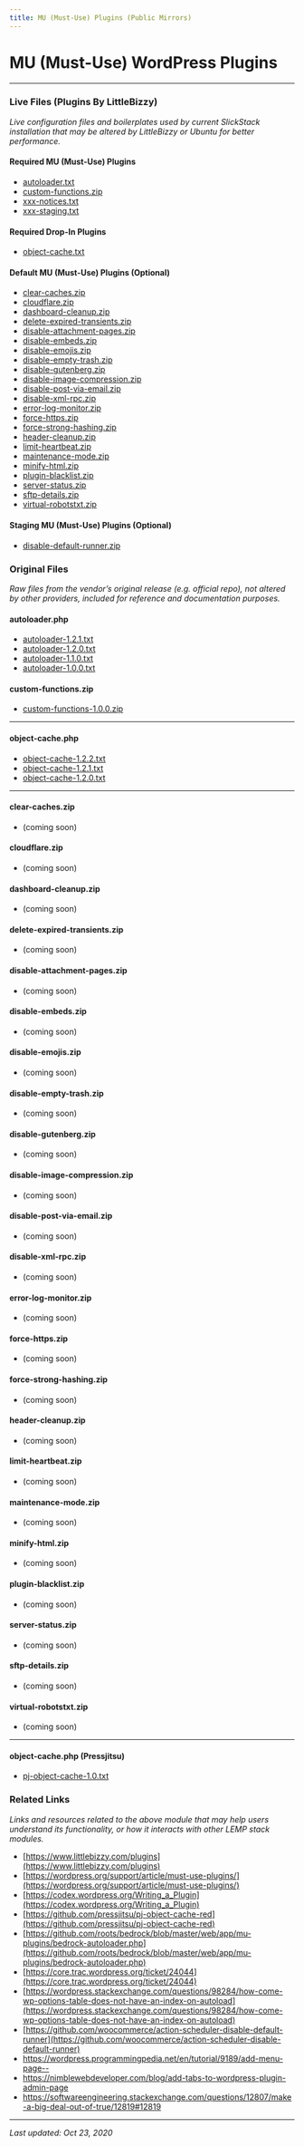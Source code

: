 ```yaml
---
title: MU (Must-Use) Plugins (Public Mirrors)
---
```


# MU (Must-Use) WordPress Plugins

----

### Live Files (Plugins By LittleBizzy)

*Live configuration files and boilerplates used by current SlickStack installation that may be altered by LittleBizzy or Ubuntu for better performance.*

#### Required MU (Must-Use) Plugins

* [autoloader.txt](autoloader.txt)
* [custom-functions.zip](custom-functions.zip)
* [xxx-notices.txt](xxx-notices.txt)
* [xxx-staging.txt](xxx-staging.txt)

#### Required Drop-In Plugins

* [object-cache.txt](object-cache.txt)

#### Default MU (Must-Use) Plugins (Optional)

* [clear-caches.zip](clear-caches.zip)
* [cloudflare.zip](cloudflare.zip)
* [dashboard-cleanup.zip](dashboard-cleanup.zip)
* [delete-expired-transients.zip](delete-expired-transients.zip)
* [disable-attachment-pages.zip](disable-attachment-pages.zip)
* [disable-embeds.zip](disable-embeds.zip)
* [disable-emojis.zip](disable-emojis.zip)
* [disable-empty-trash.zip](disable-empty-trash.zip)
* [disable-gutenberg.zip](disable-gutenberg.zip)
* [disable-image-compression.zip](disable-image-compression.zip)
* [disable-post-via-email.zip](disable-post-via-email.zip)
* [disable-xml-rpc.zip](disable-xml-rpc.zip)
* [error-log-monitor.zip](error-log-monitor.zip)
* [force-https.zip](force-https.zip)
* [force-strong-hashing.zip](force-strong-hashing.zip)
* [header-cleanup.zip](header-cleanup.zip)
* [limit-heartbeat.zip](limit-heartbeat.zip)
* [maintenance-mode.zip](maintenance-mode.zip)
* [minify-html.zip](minify-html.zip)
* [plugin-blacklist.zip](plugin-blacklist.zip)
* [server-status.zip](server-status.zip)
* [sftp-details.zip](sftp-details.zip)
* [virtual-robotstxt.zip](virtual-robotstxt.zip)

#### Staging MU (Must-Use) Plugins (Optional)

* [disable-default-runner.zip](disable-default-runner.zip)

### Original Files

*Raw files from the vendor’s original release (e.g. official repo), not altered by other providers, included for reference and documentation purposes.*

#### autoloader.php

* [autoloader-1.2.1.txt](autoloader-1.2.1.txt)
* [autoloader-1.2.0.txt](autoloader-1.2.0.txt)
* [autoloader-1.1.0.txt](autoloader-1.1.0.txt)
* [autoloader-1.0.0.txt](autoloader-1.0.0.txt)

#### custom-functions.zip

* [custom-functions-1.0.0.zip](custom-functions-1.0.0.zip)

----

#### object-cache.php

* [object-cache-1.2.2.txt](object-cache-1.2.2.txt)
* [object-cache-1.2.1.txt](object-cache-1.2.1.txt)
* [object-cache-1.2.0.txt](object-cache-1.2.0.txt)

----

#### clear-caches.zip

* (coming soon)

#### cloudflare.zip

* (coming soon)

#### dashboard-cleanup.zip

* (coming soon)

#### delete-expired-transients.zip

* (coming soon)

#### disable-attachment-pages.zip

* (coming soon)

#### disable-embeds.zip

* (coming soon)

#### disable-emojis.zip

* (coming soon)

#### disable-empty-trash.zip

* (coming soon)

#### disable-gutenberg.zip

* (coming soon)

#### disable-image-compression.zip

* (coming soon)

#### disable-post-via-email.zip

* (coming soon)

#### disable-xml-rpc.zip

* (coming soon)

#### error-log-monitor.zip

* (coming soon)

#### force-https.zip

* (coming soon)

#### force-strong-hashing.zip

* (coming soon)

#### header-cleanup.zip

* (coming soon)

#### limit-heartbeat.zip

* (coming soon)

#### maintenance-mode.zip

* (coming soon)

#### minify-html.zip

* (coming soon)

#### plugin-blacklist.zip

* (coming soon)

#### server-status.zip

* (coming soon)

#### sftp-details.zip

* (coming soon)

#### virtual-robotstxt.zip

* (coming soon)

----

#### object-cache.php (Pressjitsu)

* [pj-object-cache-1.0.txt](pj-object-cache-1.0.txt)

### Related Links

*Links and resources related to the above module that may help users understand its functionality, or how it interacts with other LEMP stack modules.*

* [https://www.littlebizzy.com/plugins](https://www.littlebizzy.com/plugins)
* [https://wordpress.org/support/article/must-use-plugins/](https://wordpress.org/support/article/must-use-plugins/)
* [https://codex.wordpress.org/Writing_a_Plugin](https://codex.wordpress.org/Writing_a_Plugin)
* [https://github.com/pressjitsu/pj-object-cache-red](https://github.com/pressjitsu/pj-object-cache-red)
* [https://github.com/roots/bedrock/blob/master/web/app/mu-plugins/bedrock-autoloader.php](https://github.com/roots/bedrock/blob/master/web/app/mu-plugins/bedrock-autoloader.php)
* [https://core.trac.wordpress.org/ticket/24044](https://core.trac.wordpress.org/ticket/24044)
* [https://wordpress.stackexchange.com/questions/98284/how-come-wp-options-table-does-not-have-an-index-on-autoload](https://wordpress.stackexchange.com/questions/98284/how-come-wp-options-table-does-not-have-an-index-on-autoload)
* [https://github.com/woocommerce/action-scheduler-disable-default-runner](https://github.com/woocommerce/action-scheduler-disable-default-runner)
* https://wordpress.programmingpedia.net/en/tutorial/9189/add-menu-page--
* https://nimblewebdeveloper.com/blog/add-tabs-to-wordpress-plugin-admin-page
* https://softwareengineering.stackexchange.com/questions/12807/make-a-big-deal-out-of-true/12819#12819

----

*Last updated: Oct 23, 2020*
